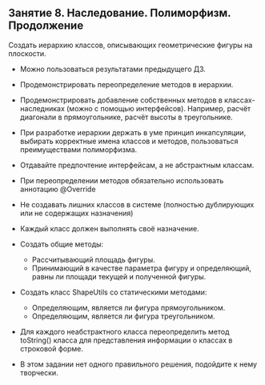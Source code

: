## Занятие 8. Наследование. Полиморфизм. Продолжение

Создать иерархию классов, описывающих геометрические фигуры на плоскости.

* Можно пользоваться результатами предыдущего ДЗ.
* Продемонстрировать переопределение методов в иерархии.
* Продемонстрировать добавление собственных методов в классах-наследниках (можно с помощью интерфейсов).
Например, расчёт диагонали в прямоугольнике, расчёт высоты в треугольнике.
* При разработке иерархии держать в уме принцип инкапсуляции, выбирать корректные имена классов и методов,
пользоваться преимуществами полиморфизма.
* Отдавайте предпочтение интерфейсам, а не абстрактным классам.
* При переопределении методов обязательно использовать аннотацию @Override
* Не создавать лишних классов в системе (полностью дублирующих или не содержащих назначения)
* Каждый класс должен выполнять своё назначение.

* Создать общие методы:
    * Рассчитывающий площадь фигуры.
    * Принимающий в качестве параметра фигуру и определяющий, равны ли площади текущей и полученной фигуры.

* Создать класс ShapeUtils со статическими методами:
    * Определяющим, является ли фигура прямоугольником.
    * Определяющим, является ли фигура треугольником.
 
* Для каждого неабстрактного класса переопределить метод toString() класса для представления информации о классах в строковой форме.

* В этом задании нет одного правильного решения, подойдите к нему творчески.